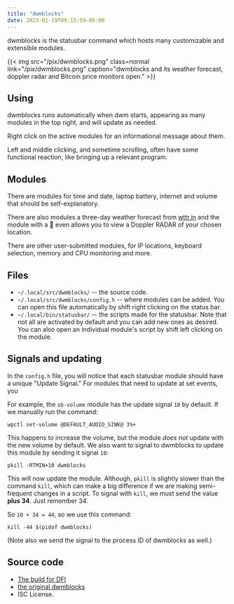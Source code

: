```yaml
---
title: "dwmblocks"
date: 2023-01-19T09:15:59-05:00
---
```


dwmblocks is the statusbar command which hosts many customizable and extensible modules.

{{< img src="/pix/dwmblocks.png" class=normal link="/pix/dwmblocks.png" caption="dwmblocks and its weather forecast, doppler radar and Bitcoin price monitors open." >}}

## Using

dwmblocks runs automatically when dwm starts, appearing as many modules in the top right, and will update as needed.

Right click on the active modules for an informational message about them.

Left and middle clicking, and sometime scrolling, often have some functional reaction, like bringing up a relevant program.

## Modules

There are modules for time and date, laptop battery, internet and volume that should be self-explanatory.

There are also modules a three-day weather forecast from [wttr.in](https://wttr.in) and the module with a 🌅 even allows you to view a Doppler RADAR of your chosen location.

There are other user-submitted modules, for IP locations, keyboard selection, memory and CPU monitoring and more.

## Files

- `~/.local/src/dwmblocks/` -- the source code.
- `~/.local/src/dwmblocks/config.h` -- where modules can be added. You can open this file automatically by shift right clicking on the status bar.
- `~/.local/bin/statusbar/` -- the scripts made for the statusbar. Note that not all are activated by default and you can add new ones as desired. You can also open an individual module's script by shift left clicking on the module.


## Signals and updating

In the `config.h` file, you will notice that each statusbar module should have a unique "Update Signal."
For modules that need to update at set events, you

For example, the `sb-volume` module has the update signal `10` by default. If we manually run the command:

```fish
wpctl set-volume @DEFAULT_AUDIO_SINK@ 3%+
```

This happens to increase the volume, but the module *does not* update with the new volume by default.
We also want to signal to dwmblocks to update this module by sending it signal `10`:

```fish
pkill -RTMIN+10 dwmblocks
```

This will now update the module.
Although, `pkill` is slightly slower than the command `kill`, which can make a big difference if we are making semi-frequent changes in a script. To signal with `kill`, we must send the value **plus 34**.
Just remember 34.

So `10 + 34 = 44`, so we use this command:

```fish
kill -44 $(pidof dwmblocks)
```

(Note also we send the signal to the process ID of dwmblocks as well.)


## Source code

- [The build for DFI](https://github.com/tiesinto/dwmblocks)
- [the original dwmblocks](https://github.com/torrinfail/dwmblocks)
- ISC License.
